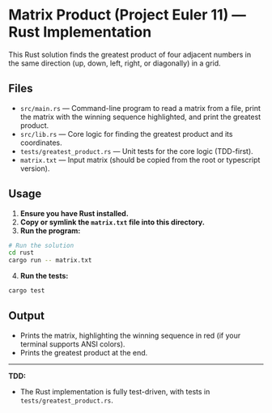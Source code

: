 # Matrix Product (Project Euler 11) — Rust Implementation

This Rust solution finds the greatest product of four adjacent numbers in the same direction (up, down, left, right, or diagonally) in a grid.

## Files
- `src/main.rs` — Command-line program to read a matrix from a file, print the matrix with the winning sequence highlighted, and print the greatest product.
- `src/lib.rs` — Core logic for finding the greatest product and its coordinates.
- `tests/greatest_product.rs` — Unit tests for the core logic (TDD-first).
- `matrix.txt` — Input matrix (should be copied from the root or typescript version).

## Usage

1. **Ensure you have Rust installed.**
2. **Copy or symlink the `matrix.txt` file into this directory.**
3. **Run the program:**

```sh
# Run the solution
cd rust
cargo run -- matrix.txt
```

4. **Run the tests:**

```sh
cargo test
```

## Output
- Prints the matrix, highlighting the winning sequence in red (if your terminal supports ANSI colors).
- Prints the greatest product at the end.

---

**TDD:**
- The Rust implementation is fully test-driven, with tests in `tests/greatest_product.rs`.
